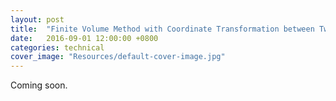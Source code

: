 ```yaml
---
layout: post
title:  "Finite Volume Method with Coordinate Transformation between Two Curvilinear Coordinate Systems"
date:   2016-09-01 12:00:00 +0800
categories: technical
cover_image: "Resources/default-cover-image.jpg"
---
```


Coming soon.

